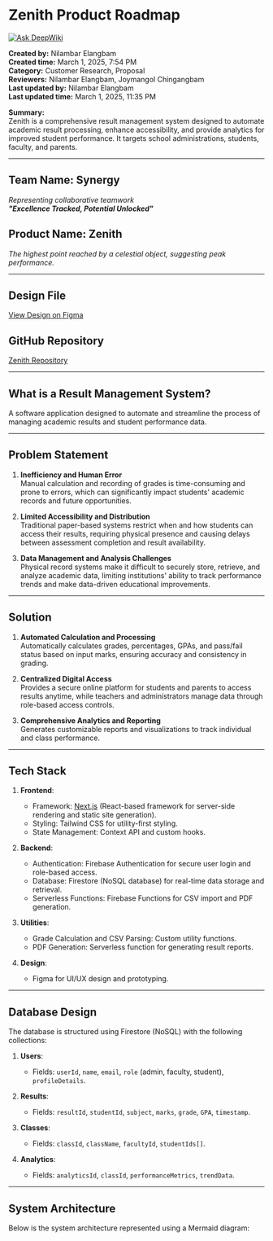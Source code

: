 # Zenith Product Roadmap

[![Ask DeepWiki](https://deepwiki.com/badge.svg)](https://deepwiki.com/neslang-05/zenith)

**Created by:** Nilambar Elangbam  
**Created time:** March 1, 2025, 7:54 PM  
**Category:** Customer Research, Proposal  
**Reviewers:** Nilambar Elangbam, Joymangol Chingangbam  
**Last updated by:** Nilambar Elangbam  
**Last updated time:** March 1, 2025, 11:35 PM  

**Summary:**  
Zenith is a comprehensive result management system designed to automate academic result processing, enhance accessibility, and provide analytics for improved student performance. It targets school administrations, students, faculty, and parents.

---

## Team Name: **Synergy**

*Representing collaborative teamwork*  
***"Excellence Tracked, Potential Unlocked"***

## Product Name: **Zenith**

*The highest point reached by a celestial object, suggesting peak performance.*

---

## Design File

[View Design on Figma](https://www.figma.com/design/MlupssNm2yDyenG7INdyYM/Zenith?node-id=3-2&t=eYq7NiU98FQ3NreT-1)

## GitHub Repository

[Zenith Repository](https://github.com/neslang-05/zenith.git)

---

## What is a Result Management System?

A software application designed to automate and streamline the process of managing academic results and student performance data.

---

## Problem Statement

1. **Inefficiency and Human Error**  
   Manual calculation and recording of grades is time-consuming and prone to errors, which can significantly impact students' academic records and future opportunities.

2. **Limited Accessibility and Distribution**  
   Traditional paper-based systems restrict when and how students can access their results, requiring physical presence and causing delays between assessment completion and result availability.

3. **Data Management and Analysis Challenges**  
   Physical record systems make it difficult to securely store, retrieve, and analyze academic data, limiting institutions' ability to track performance trends and make data-driven educational improvements.

---

## Solution

1. **Automated Calculation and Processing**  
   Automatically calculates grades, percentages, GPAs, and pass/fail status based on input marks, ensuring accuracy and consistency in grading.

2. **Centralized Digital Access**  
   Provides a secure online platform for students and parents to access results anytime, while teachers and administrators manage data through role-based access controls.

3. **Comprehensive Analytics and Reporting**  
   Generates customizable reports and visualizations to track individual and class performance.

---

## Tech Stack

1. **Frontend**:  
   - Framework: [Next.js](https://nextjs.org/) (React-based framework for server-side rendering and static site generation).  
   - Styling: Tailwind CSS for utility-first styling.  
   - State Management: Context API and custom hooks.  

2. **Backend**:  
   - Authentication: Firebase Authentication for secure user login and role-based access.  
   - Database: Firestore (NoSQL database) for real-time data storage and retrieval.  
   - Serverless Functions: Firebase Functions for CSV import and PDF generation.  

3. **Utilities**:  
   - Grade Calculation and CSV Parsing: Custom utility functions.  
   - PDF Generation: Serverless function for generating result reports.  

4. **Design**:  
   - Figma for UI/UX design and prototyping.  

---

## Database Design

The database is structured using Firestore (NoSQL) with the following collections:

1. **Users**:  
   - Fields: `userId`, `name`, `email`, `role` (admin, faculty, student), `profileDetails`.  

2. **Results**:  
   - Fields: `resultId`, `studentId`, `subject`, `marks`, `grade`, `GPA`, `timestamp`.  

3. **Classes**:  
   - Fields: `classId`, `className`, `facultyId`, `studentIds[]`.  

4. **Analytics**:  
   - Fields: `analyticsId`, `classId`, `performanceMetrics`, `trendData`.  

---

## System Architecture

Below is the system architecture represented using a Mermaid diagram:

